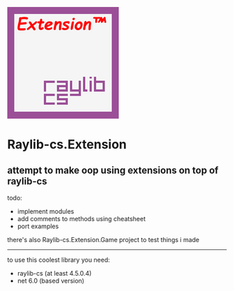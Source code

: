 ![epic library logo trust me its very epic](Assets/Logo.png)
# Raylib-cs.Extension
## attempt to make oop using extensions on top of raylib-cs

todo:
- implement modules
- add comments to methods using cheatsheet
- port examples

there's also Raylib-cs.Extension.Game project to test things i made

---

to use this coolest library you need:
- raylib-cs (at least 4.5.0.4)
- net 6.0 (based version)
